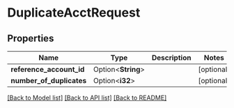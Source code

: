 # DuplicateAcctRequest

## Properties

Name | Type | Description | Notes
------------ | ------------- | ------------- | -------------
**reference_account_id** | Option<**String**> |  | [optional]
**number_of_duplicates** | Option<**i32**> |  | [optional]

[[Back to Model list]](../README.md#documentation-for-models) [[Back to API list]](../README.md#documentation-for-api-endpoints) [[Back to README]](../README.md)


